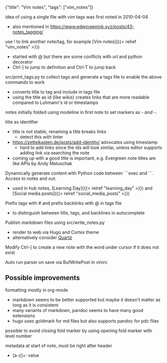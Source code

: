 {"title": "Vim notes", "tags": ["vim_notes"]}

idea of using a single file with vim tags was first noted in 2010-04-04
* also mentioned in https://www.edwinwenink.xyz/posts/43-notes_tagging/

use ! to link another note/tag, for example [Vim notes]({{< relref "vim_notes" >}})
* started with @ but there are some conflicts with url and python decorator
* Ctrl-] to jump to definition and Ctrl-T to jump back

src/print_tags.py to collect tags and generate a tags file to enable the above commands to work
* converts title to tag and include in tags file
* using the title as id (like wikis) creates links that are more readable compared to Luhmann's id or timestamps

notes initially folded using modeline in first note to set markers as *- and -*.

title as identifier
* title is not stable, renaming a title breaks links
  * detect this with linter
* https://zettelkasten.de/posts/add-identity/ advocates using timestamp
  * hard to add links since the ids will look similar, unless editor supports adding link via searching the note
* coming up with a good title is important, e.g. Evergreen note titles are like APIs by Andy Matuschak

Dynamically generate content with Python code between \```exec and \```. Access to notes and out.
* used in hub notes, [Learning Day]({{< relref "learning_day" >}}) and [Social media posts]({{< relref "social_media_posts" >}})

Prefix tags with # and prefix backlinks with @ in tags file
* to distinguish between title, tags, and backlines in autocomplete

Publish markdown files using src/write_notes.py
* render to web via Hugo and Cortex theme
* alternatively consider [Quartz](https://quartz.jzhao.xyz/)

Modify Ctrl-] to create a new note with the word under cursor if it does not exist

Auto run parser on save via BufWritePost in vimrc

## Possible improvements
formatting mostly in org-mode
* markdown seems to be better supported but maybe it doesn't matter as long as it is consistent
* many variants of markdown, pandoc seems to have many good extensions
* hugo uses goldmark for md files but also supports pandoc for pdc files

possible to avoid closing fold marker by using opening fold marker with level number

metadata at start of note, must be right after header
* [a-z]+: value

